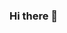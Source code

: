 ### Hi there 👋

<!--
**Bestlife1983/Bestlife1983** is a ✨ _special_ ✨ repository because its `README.md` (this file) appears on your GitHub profile.

Here are some ideas to get you started:

- 🔭 I’m currently working on ... life
- 🌱 I’m currently learning ...how this all works
- 👯 I’m looking to collaborate on ... nothing
- 🤔 I’m looking for help with ... everything 
- 💬 Ask me about ... anything 
- 📫 How to reach me: ... by messenger pigeon
- 😄 Pronouns: ... me myself and i
- ⚡ Fun fact: ... shrooms are amazing
-->
